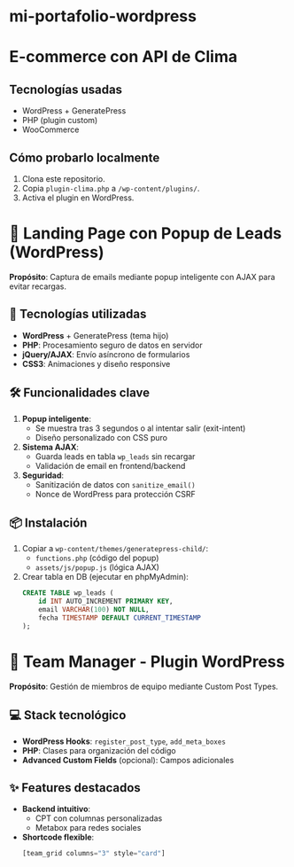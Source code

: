 # mi-portafolio-wordpress
# E-commerce con API de Clima  

## Tecnologías usadas  
- WordPress + GeneratePress  
- PHP (plugin custom)  
- WooCommerce  

## Cómo probarlo localmente  
1. Clona este repositorio.  
2. Copia `plugin-clima.php` a `/wp-content/plugins/`.  
3. Activa el plugin en WordPress.  
# 🚀 Landing Page con Popup de Leads (WordPress)

**Propósito**: Captura de emails mediante popup inteligente con AJAX para evitar recargas.

## 🔧 Tecnologías utilizadas
- **WordPress** + GeneratePress (tema hijo)
- **PHP**: Procesamiento seguro de datos en servidor
- **jQuery/AJAX**: Envío asíncrono de formularios
- **CSS3**: Animaciones y diseño responsive

## 🛠️ Funcionalidades clave
1. **Popup inteligente**:
   - Se muestra tras 3 segundos o al intentar salir (exit-intent)
   - Diseño personalizado con CSS puro
2. **Sistema AJAX**:
   - Guarda leads en tabla `wp_leads` sin recargar
   - Validación de email en frontend/backend
3. **Seguridad**:
   - Sanitización de datos con `sanitize_email()`
   - Nonce de WordPress para protección CSRF

## 📦 Instalación
1. Copiar a `wp-content/themes/generatepress-child/`:
   - `functions.php` (código del popup)
   - `assets/js/popup.js` (lógica AJAX)
2. Crear tabla en DB (ejecutar en phpMyAdmin):
   ```sql
   CREATE TABLE wp_leads (
       id INT AUTO_INCREMENT PRIMARY KEY,
       email VARCHAR(100) NOT NULL,
       fecha TIMESTAMP DEFAULT CURRENT_TIMESTAMP
   );
# 👥 Team Manager - Plugin WordPress

**Propósito**: Gestión de miembros de equipo mediante Custom Post Types.

## 💻 Stack tecnológico
- **WordPress Hooks**: `register_post_type`, `add_meta_boxes`
- **PHP**: Clases para organización del código
- **Advanced Custom Fields** (opcional): Campos adicionales

## ✨ Features destacados
- **Backend intuitivo**:
  - CPT con columnas personalizadas
  - Metabox para redes sociales
- **Shortcode flexible**:
  ```php
  [team_grid columns="3" style="card"]

  
